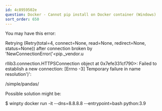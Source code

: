 ```yaml
---
id: 4c8959502e
question: Docker - Cannot pip install on Docker container (Windows)
sort_order: 650
---
```


You may have this error:

Retrying (Retry(total=4, connect=None, read=None, redirect=None, status=None)) after connection broken by 'NewConnectionError('<pip._vendor.u

rllib3.connection.HTTPSConnection object at 0x7efe331cf790>: Failed to establish a new connection: [Errno -3] Temporary failure in name resolution')':

/simple/pandas/

Possible solution might be:

$ winpty docker run -it --dns=8.8.8.8 --entrypoint=bash python:3.9

